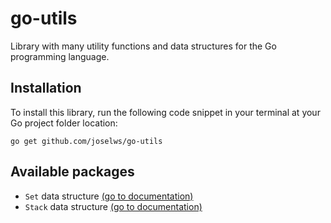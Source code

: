 # go-utils

Library with many utility functions and data structures for the Go programming language.

## Installation

To install this library, run the following code snippet in your terminal at your Go project folder location:

```
go get github.com/joselws/go-utils
```

## Available packages

- `Set` data structure [(go to documentation)](https://github.com/joselws/go-utils/blob/main/set/README.md)
- `Stack` data structure [(go to documentation)](https://github.com/joselws/go-utils/blob/main/stack/README.md)
